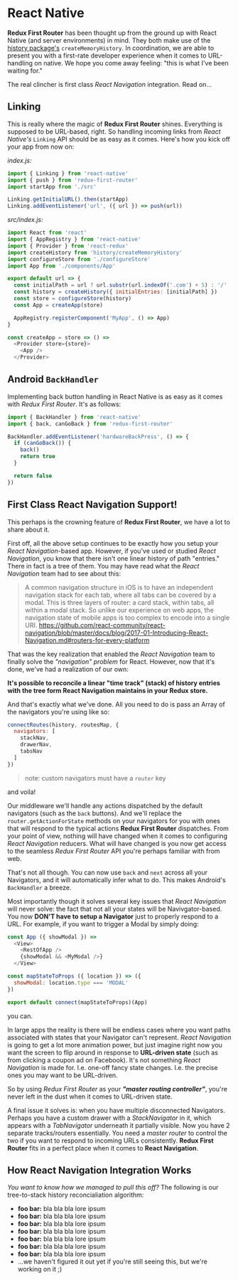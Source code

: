 # React Native
**Redux First Router** has been thought up from the ground up with React Native (and server environments) in mind. They both make use of
the [history package's](https://www.npmjs.com/package/history) `createMemoryHistory`. In coordination, we are able to present you with a first-rate
developer experience when it comes to URL-handling on native. We hope you come away feeling: "this is what I've been waiting for."

The real clincher is first class *React Navigation* integration. Read on...


## Linking
This is really where the magic of **Redux First Router** shines. Everything is supposed to be URL-based, right. So handling incoming links from *React Native's* `Linking` API should be as easy as it comes. Here's how you kick off your app from now on:

*index.js:*
```js
import { Linking } from 'react-native'
import { push } from 'redux-first-router'
import startApp from './src'

Linking.getInitialURL().then(startApp)
Linking.addEventListener('url', ({ url }) => push(url))
```

*src/index.js:*
```js
import React from 'react'
import { AppRegistry } from 'react-native'
import { Provider } from 'react-redux'
import createHistory from 'history/createMemoryHistory'
import configureStore from './configureStore'
import App from './components/App'

export default url => {
  const initialPath = url ? url.substr(url.indexOf('.com') + 5) : '/'
  const history = createHistory({ initialEntries: [initialPath] })
  const store = configureStore(history)
  const App = createApp(store)

  AppRegistry.registerComponent('MyApp', () => App)
}

const createApp = store => () =>
  <Provider store={store}>
    <App />
  </Provider>
```


## Android `BackHandler`
Implementing back button handling in React Native is as easy as it comes with *Redux First Router*. It's as follows:


```js
import { BackHandler } from 'react-native'
import { back, canGoBack } from 'redux-first-router'

BackHandler.addEventListener('hardwareBackPress', () => {
  if (canGoBack()) {
    back()
    return true
  }

  return false
})
```

## First Class React Navigation Support!
This perhaps is the crowning feature of **Redux First Router**, we have a lot to share about it.

First off, all the above setup continues to be exactly how you setup your *React Navigation*-based app. However, if you've used or studied *React Navigation*,
you know that there isn't one linear history of path "entries." There in fact is a tree of them. You may have read what the *React Navigation* team had to see about this:

>A common navigation structure in iOS is to have an independent navigation stack for each tab, where all tabs can be covered by a modal. This is three layers of router: a card stack, within tabs, all within a modal stack. So unlike our experience on web apps, the navigation state of mobile apps is too complex to encode into a single URI.
https://github.com/react-community/react-navigation/blob/master/docs/blog/2017-01-Introducing-React-Navigation.md#routers-for-every-platform

That was the key realization that enabled the *React Navigation* team to finally solve the *"navigation" problem* for React. However, now that it's done, we've had a realization of our own: 

**It's possible to reconcile a linear "time track" (stack) of history entries with the tree form React Navigation maintains in your Redux store.**

And that's exactly what we've done. All you need to do is pass an Array of the navigators you're using like so:


```js
connectRoutes(history, routesMap, {
  navigators: [
    stackNav,
    drawerNav,
    tabsNav
  ]
})
```
> note: custom navigators must have a `router` key

and voila!

Our middleware we'll handle any actions dispatched by the default navigators (such as the `back` buttons). And we'll replace the `router.getActionForState` methods on your navigators for you with ones that will respond to the typical actions **Redux First Router** dispatches. From your point of view, nothing will have changed when it comes to configuring *React Navigation* reducers. What will have changed is you now get access to the seamless *Redux First Router* API you're perhaps familiar with from web.

That's not all though. You can now use `back` and `next` across all your Navigators, and it will automatically infer what to do. This makes Android's `BackHandler` a breeze. 

Most importantly though it solves several key issues that *React Navigation* will never solve: the fact that not all your states will be Navivgator-based. You now **DON'T have to setup a Navigator** just to properly respond to a URL. For example, if you want to trigger a Modal by simply doing: 

```js
const App ({ showModal }) =>
  <View>
    <RestOfApp />
    {showModal && <MyModal />}
  </View>

const mapStateToProps ({ location }) => ({
  showModal: location.type === 'MODAL'
})

export default connect(mapStateToProps)(App)
```

you can.

In large apps the reality is there will be endless cases where you want paths associated with states that your Navigator can't represent. *React Navigation* is going to get a lot more animation power, but just imagine right now you want the screen to flip around in response to **URL-driven state** (such as from clicking a coupon ad on Facebook). It's not something *React Navigation* is made for. I.e. one-off fancy state changes. I.e. the precise ones you may want to be URL-driven.

So by using *Redux First Router* as your ***"master routing controller"***, you're never left in the dust when it comes to URL-driven state.

A final issue it solves is: when you have multiple disconnected Navigators. Perhaps you have a custom drawer with a *StackNavigator* in it, which appears with a *TabNavigator* underneath it partially visible. Now you have 2 separate tracks/routers essentially. You need a *master router* to control the two if you want to respond to incoming URLs consistently. **Redux First Router** fits in a perfect place when it comes to **React Navigation**.


## How React Navigation Integration Works

*You want to know how we managed to pull this off?* The following is our tree-to-stack history reconcialiation algorithm:

* **foo bar:** bla bla bla lore ipsum
* **foo bar:** bla bla bla lore ipsum
* **foo bar:** bla bla bla lore ipsum
* **foo bar:** bla bla bla lore ipsum
* **foo bar:** bla bla bla lore ipsum
* **foo bar:** bla bla bla lore ipsum
* **foo bar:** bla bla bla lore ipsum
* ...we haven't figured it out yet if you're still seeing this, but we're working on it ;)
